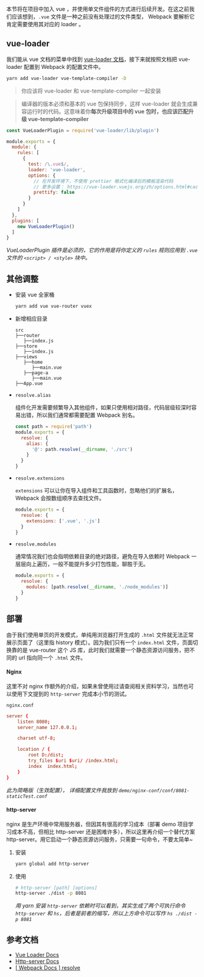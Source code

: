 本节将在项目中加入 vue ，并使用单文件组件的方式进行后续开发。在这之前我们应该想到，`.vue` 文件是一种之前没有处理过的文件类型， Webpack 要解析它肯定需要使用其对应的 loader 。

## vue-loader
我们能从 vue 文档的菜单中找到 [vue-loader 文档](https://vue-loader.vuejs.org/zh/)，接下来就按照文档把 vue-loader 配置到 Webpack 的配置文件中。

```bash
yarn add vue-loader vue-template-compiler -D
```
> 你应该将 vue-loader 和 vue-template-compiler 一起安装

> 编译器的版本必须和基本的 vue 包保持同步，这样 vue-loader 就会生成兼容运行时的代码。这意味着你**每次升级项目中的 vue 包时，也应该匹配升级 vue-template-compiler**

```javascript
const VueLoaderPlugin = require('vue-loader/lib/plugin')

module.exports = {
  module: {
    rules: [
      {
        test: /\.vue$/,
        loader: 'vue-loader',
        options: {
          // 在开发环境下，不使用 prettier 格式化编译后的模板渲染代码
          // 更多设置： https://vue-loader.vuejs.org/zh/options.html#cachedirectory-cacheidentifier
          prettify: false
        }
      }
    ]
  },
  plugins: [
    new VueLoaderPlugin()
  ]
}
```
*VueLoaderPlugin 插件是必须的，它的作用是将你定义的 `rules` 规则应用到 `.vue` 文件的 `<script> / <style>` 块中。*

## 其他调整

- 安装 vue 全家桶
  ```bash
  yarn add vue vue-router vuex
  ```

- 新增相应目录
  ```
  src
  ├──router
     ├──index.js
  ├──store
     ├──index.js
  ├──views
     ├──home
        ├──main.vue
     ├──page-a
        ├──main.vue
  ├──App.vue
  ```
- `resolve.alias`

  组件化开发需要频繁导入其他组件，如果只使用相对路径，代码层级较深时容易出错，所以我们通常都需要配置 Webpack 别名。
  ```javascript
  const path = require('path')
  module.exports = {
    resolve: {
      alias: {
        '@': path.resolve(__dirname, './src')
      }
    }
  }
  ```
- `resolve.extensions`

  `extensions` 可以让你在导入组件和工具函数时，忽略他们的扩展名， Webpack 会按数组顺序去查找文件。
  ```javascript
  module.exports = {
    resolve: {
      extensions: ['.vue', '.js']
    }
  }
  ```
- `resolve.modules`

  通常情况我们也会指明依赖目录的绝对路径，避免在导入依赖时 Webpack 一层层向上遍历，一般不能提升多少打包性能，聊胜于无。
  ```javascript
  module.exports = {
    resolve: {
      modules: [path.resolve(__dirname, './node_modules')]
    }
  }
  ```

## 部署
由于我们使用单页的开发模式，单纯用浏览器打开生成的 `.html` 文件就无法正常展示页面了（这里指 history 模式）。因为我们只有一个 `index.html` 文件，页面切换靠的是 vue-router 这个 JS 库，此时我们就需要一个静态资源访问服务，把不同的 url 指向同一个 `.html` 文件。

#### Nginx
这里不对 nginx 作额外的介绍，如果未曾使用过请查阅相关资料学习，当然也可以使用下文提到的 `http-server` 完成本小节的测试。

`nginx.conf`
```conf
server {
    listen 8080;
    server_name 127.0.0.1;

    charset utf-8;

    location / {
        root D:/dist;
        try_files $uri $uri/ /index.html;
        index  index.html;
    }
}
```
*此为简略版（生效配置）， 详细配置文件我放到 `demo/nginx-conf/conf/8081-staticTest.conf`*

#### http-server
nginx 是生产环境中常用服务器，但因其有很高的学习成本（部署 demo 项目学习成本不高，但相比 http-server 还是困难许多），所以这里再介绍一个替代方案 http-server。用它启动一个静态资源访问服务，只需要一句命令，不要太简单~

1. 安装
    ```bash
    yarn global add http-server
    ```

2. 使用

    ```bash
    # http-server [path] [options]
    http-server ./dist -p 8081
    ```
    *用 yarn 安装 `http-server` 依赖时可以看到，其实生成了两个可执行命令 `http-server` 和 `hs`，后者是前者的缩写，所以上方命令可以写作 `hs ./dist -p 8081`*


## 参考文档
- [Vue Loader Docs](https://vue-loader.vuejs.org/zh/)
- [Http-server Docs](https://www.npmjs.com/package/http-server)
- [[ Webpack Docs ] resolve](https://webpack.docschina.org/configuration/resolve/)
